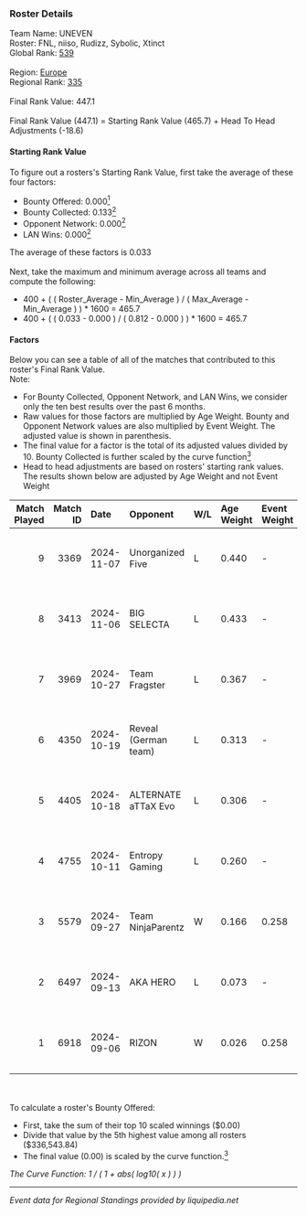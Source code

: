 ### Roster Details<br />
Team Name: UNEVEN<br />
Roster: FNL, niiso, Rudizz, Sybolic, Xtinct<br />
Global Rank: [539](../../standings_global_2025_03_01.md)<br />
<br />
Region: [Europe]( ../../standings_europe_2025_03_01.md)<br />
Regional Rank: [335]( ../../standings_europe_2025_03_01.md)<br />
<br />
Final Rank Value:  447.1<br />
<br />
Final Rank Value (447.1) = Starting Rank Value (465.7) + Head To Head Adjustments (-18.6)<br />

#### Starting Rank Value<br />
To figure out a rosters's Starting Rank Value, first take the average of these four factors:<br />
- Bounty Offered: 0.000[<sup>1</sup>](#table2)
- Bounty Collected: 0.133[<sup>2</sup>](#table1)
- Opponent Network: 0.000[<sup>2</sup>](#table1)
- LAN Wins: 0.000[<sup>2</sup>](#table1)

The average of these factors is 0.033<br />
<br />
Next, take the maximum and minimum average across all teams and compute the following:<br />
- 400 + ( ( Roster_Average - Min_Average ) / ( Max_Average - Min_Average ) ) * 1600 = 465.7
- 400 + ( ( 0.033 - 0.000 ) / ( 0.812 - 0.000 ) ) * 1600 = 465.7


#### Factors<br />
Below you can see a table of all of the matches that contributed to this roster's Final Rank Value.<br />
Note:<br />

- For Bounty Collected, Opponent Network, and LAN Wins, we consider only the ten best results over the past 6 months.
- Raw values for those factors are multiplied by Age Weight. Bounty and Opponent Network values are also multiplied by Event Weight. The adjusted value is shown in parenthesis.
- The final value for a factor is the total of its adjusted values divided by 10. Bounty Collected is further scaled by the curve function[<sup>3</sup>](#curveFunction)
- Head to head adjustments are based on rosters' starting rank values. The results shown below are adjusted by Age Weight and not Event Weight
<span id="table1"></span><br />


| Match Played | Match ID | Date       | Opponent             | W/L | Age Weight | Event Weight | Bounty Collected | Opponent Network | LAN Wins  | H2H Adj. | Roster                                |
| -: | -: | :- | :- | :- | :- | :- | :- | :- | :- | -: | :- |
|            9 |     3369 | 2024-11-07 | Unorganized Five     | L   | 0.440      | -            | -                | -                | -         |    -4.59 | FNL, niiso, Rudizz, Sybolic, Xtinct   |
|            8 |     3413 | 2024-11-06 | BIG SELECTA          | L   | 0.433      | -            | -                | -                | -         |    -4.86 | FNL, niiso, Rudizz, Sybolic, Xtinct   |
|            7 |     3969 | 2024-10-27 | Team Fragster        | L   | 0.367      | -            | -                | -                | -         |    -3.67 | FNL, niiso, Rudizz, Sybolic, Xtinct   |
|            6 |     4350 | 2024-10-19 | Reveal (German team) | L   | 0.313      | -            | -                | -                | -         |    -2.63 | FNL, niiso, Rudizz, Sybolic, Xtinct   |
|            5 |     4405 | 2024-10-18 | ALTERNATE aTTaX Evo  | L   | 0.306      | -            | -                | -                | -         |    -2.90 | FNL, niiso, Rudizz, Sybolic, Xtinct   |
|            4 |     4755 | 2024-10-11 | Entropy Gaming       | L   | 0.260      | -            | -                | -                | -         |    -2.91 | FNL, jaadoosh, niiso, Rudizz, Sybolic |
|            3 |     5579 | 2024-09-27 | Team NinjaParentz    | W   | 0.166      | 0.258        | 0.000 (0.000)    | 0.040 (0.002)    | 0 (0.000) |     3.35 | FNL, jaadoosh, niiso, Rudizz, Sybolic |
|            2 |     6497 | 2024-09-13 | AKA HERO             | L   | 0.073      | -            | -                | -                | -         |    -0.78 | FNL, niiso, Rudizz, Sybolic, Xtinct   |
|            1 |     6918 | 2024-09-06 | RIZON                | W   | 0.026      | 0.258        | 0.000 (0.000)    | 0.000 (0.000)    | 0 (0.000) |     0.34 | FNL, niiso, Rudizz, Sybolic, Xtinct   |

<br />
<span id="table2"></span><br />
To calculate a roster's Bounty Offered:<br />

- First, take the sum of their top 10 scaled winnings ($0.00)
- Divide that value by the 5th highest value among all rosters ($336,543.84)
- The final value (0.00) is scaled by the curve function.[<sup>3</sup>](#curveFunction)

<span id="curveFunction"></span>_The Curve Function: 1 / ( 1 + abs( log10( x ) ) )_<br />

---
_Event data for Regional Standings provided by liquipedia.net_<br />
